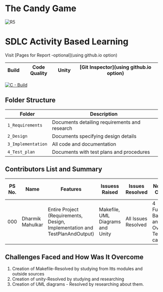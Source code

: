 # The Candy Game
![R5](https://user-images.githubusercontent.com/101189588/161098059-13f88bb3-6079-4c94-8839-8d9bd3b04bbb.png)



# SDLC Activity Based Learning

Visit [Pages for Report -optional](using github.io option)

Build | Code Quality | Unity | [Git Inspector](using github.io option)
------|----------|-------|--------------
[![C - Build](https://github.com/Dharmik19600/M1_March_2022/actions/workflows/c-cpp.yml/badge.svg?branch=main)](https://github.com/Dharmik19600/M1_March_2022/actions/workflows/c-cpp.yml)



## Folder Structure
Folder             | Description
-------------------| -----------------------------------------
`1_Requirements`   | Documents detailing requirements and research
`2_Design`         | Documents specifying design details
`3_Implementation` | All code and documentation
`4_Test_plan`      | Documents with test plans and procedures

## Contributors List and Summary

PS No. |  Name   |    Features    | Issuess Raised |Issues Resolved|No Test Cases|Test Case Pass
-------|---------|----------------|----------------|---------------|-------------|--------------
000 | Dharmik Mahulkar  | Entire Project (Requirements, Design, Implementation and TestPlanAndOutput)   | Makefile, UML Diagrams and Unity    | All Issues Resolved   |4 Function Based and 10 Overall Test cases   |All Passed     
    

## Challenges Faced and How Was It Overcome

1. Creation of Makefile-Resolved by studying from ltts modules and outside sources
2. Creation of unity-Resolved by studying and researching
3. Creation of UML diagrams - Resolved by researching about them.



